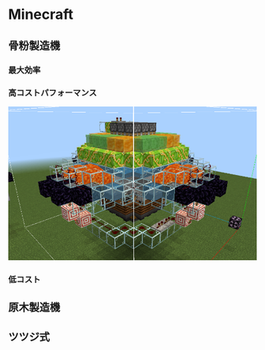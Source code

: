 # Minecraft
## 骨粉製造機
### 最大効率

### 高コストパフォーマンス
![](https://github.com/Yumehimeji/Minecraft/blob/main/koppunhp.png)
### 低コスト

## 原木製造機

## ツツジ式
